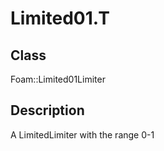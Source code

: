 # Limited01.T 
## Class
Foam::Limited01Limiter

## Description
A LimitedLimiter with the range 0-1

